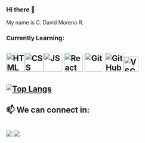 ### Hi there 👋
My name is C. David Moreno R.
<!--
**DavidMorenoDev/DavidMorenoDev** is a ✨ _special_ ✨ repository because its `README.md` (this file) appears on your GitHub profile.

Here are some ideas to get you started:

- 🔭 I’m currently working on ...
- 🌱 I’m currently learning ...
- 👯 I’m looking to collaborate on ...
- 🤔 I’m looking for help with ...
- 💬 Ask me about ...
- 📫 How to reach me: ...
- 😄 Pronouns: ...
- ⚡ Fun fact: ...
-->

### Currently Learning:
<a href="https://html.spec.whatwg.org/multipage/" target="_blank"><img src="https://media.giphy.com/media/XAxylRMCdpbEWUAvr8/giphy.gif" alt="HTML" width="50px" /></a><img src="https://media.giphy.com/media/fsEaZldNC8A1PJ3mwp/giphy.gif" alt="CSS" width="50px" /><img src="https://media.giphy.com/media/ln7z2eWriiQAllfVcn/giphy.gif" alt="JS" width="50px" /> <img src="https://media.giphy.com/media/eNAsjO55tPbgaor7ma/giphy.gif" alt="React" width="50px" /> <img src="https://media.giphy.com/media/kH1DBkPNyZPOk0BxrM/giphy.gif" alt="Git" width="50px" /> <img src="https://media.giphy.com/media/KzJkzjggfGN5Py6nkT/giphy.gif" alt="GitHub" width="50px" /><img src="https://media.giphy.com/media/IdyAQJVN2kVPNUrojM/giphy.gif" alt="VSCode" width="40px" />
---
 [![Top Langs](https://github-readme-stats.vercel.app/api/top-langs/?username=DavidMorenoDev&layout=compact)](https://github.com/DavidMorenoDev/github-readme-stats)
---

<h2>📫 We can connect in:</h2><br>

<div> 
 <a href="https://www.linkedin.com/in/cesar-david-moreno-ramirez-fullstack-developer/" target="_blank"><img src="https://img.shields.io/badge/-LinkedIn-%230077B5?style=for-the-badge&logo=linkedin&logoColor=white" target="_blank"></a> 
 <a href = "mailto:cesardaviddev@gmail.com"><img src="https://img.shields.io/badge/-Gmail-%23333?style=for-the-badge&logo=gmail&logoColor=white" target="_blank"></a>
</div>
